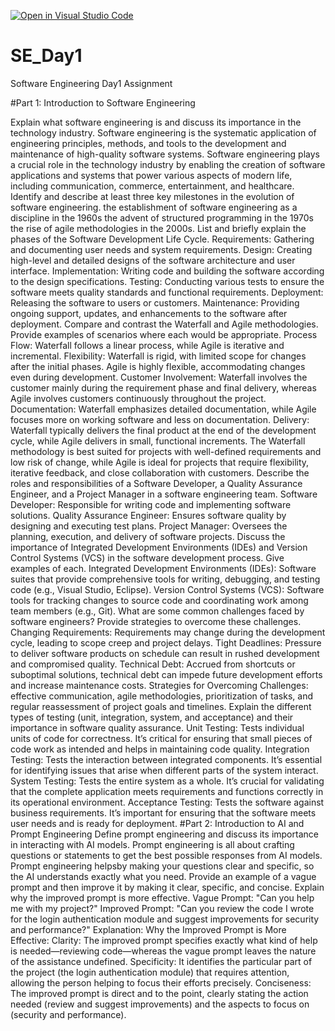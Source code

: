 [![Open in Visual Studio Code](https://classroom.github.com/assets/open-in-vscode-2e0aaae1b6195c2367325f4f02e2d04e9abb55f0b24a779b69b11b9e10269abc.svg)](https://classroom.github.com/online_ide?assignment_repo_id=15566385&assignment_repo_type=AssignmentRepo)
# SE_Day1
Software Engineering Day1 Assignment

#Part 1: Introduction to Software Engineering

Explain what software engineering is and discuss its importance in the technology industry.
Software engineering is the systematic application of engineering principles, methods, and tools to the development and maintenance of high-quality software systems.
Software engineering plays a crucial role in the technology industry by enabling the creation of software applications and systems that power various aspects of modern life, including communication, commerce, entertainment, and healthcare.
Identify and describe at least three key milestones in the evolution of software engineering.
the establishment of software engineering as a discipline in the 1960s
the advent of structured programming in the 1970s
the rise of agile methodologies in the 2000s.
List and briefly explain the phases of the Software Development Life Cycle.
 Requirements: Gathering and documenting user needs and system requirements.
 Design: Creating high-level and detailed designs of the software architecture and user interface.
 Implementation: Writing code and building the software according to the design specifications.
 Testing: Conducting various tests to ensure the software meets quality standards and functional requirements.
 Deployment: Releasing the software to users or customers.
 Maintenance: Providing ongoing support, updates, and enhancements to the software after deployment.
Compare and contrast the Waterfall and Agile methodologies. Provide examples of scenarios where each would be appropriate.
Process Flow: Waterfall follows a linear process, while Agile is iterative and incremental.
Flexibility: Waterfall is rigid, with limited scope for changes after the initial phases. Agile is highly flexible, accommodating changes even during development.
Customer Involvement: Waterfall involves the customer mainly during the requirement phase and final delivery, whereas Agile involves customers continuously throughout the project.
Documentation: Waterfall emphasizes detailed documentation, while Agile focuses more on working software and less on documentation.
Delivery: Waterfall typically delivers the final product at the end of the development cycle, while Agile delivers in small, functional increments.
The Waterfall methodology is best suited for projects with well-defined requirements and low risk of change, while Agile is ideal for projects that require flexibility, iterative feedback, and close collaboration with customers.
Describe the roles and responsibilities of a Software Developer, a Quality Assurance Engineer, and a Project Manager in a software engineering team.
 Software Developer: Responsible for writing code and implementing software solutions.
 Quality Assurance Engineer: Ensures software quality by designing and executing test plans.
 Project Manager: Oversees the planning, execution, and delivery of software projects.
Discuss the importance of Integrated Development Environments (IDEs) and Version Control Systems (VCS) in the software development process. Give examples of each.
Integrated Development Environments (IDEs): Software suites that provide comprehensive tools for writing, debugging, and testing code (e.g., Visual Studio, Eclipse).
Version Control Systems (VCS): Software tools for tracking changes to source code and coordinating work among team members (e.g., Git).
What are some common challenges faced by software engineers? Provide strategies to overcome these challenges.
Changing Requirements: Requirements may change during the development cycle, leading to scope creep and project delays.
Tight Deadlines: Pressure to deliver software products on schedule can result in rushed development and compromised quality.
Technical Debt: Accrued from shortcuts or suboptimal solutions, technical debt can impede future development efforts and increase maintenance costs.
Strategies for Overcoming Challenges:  effective communication, agile methodologies, prioritization of tasks, and regular reassessment of project goals and timelines.
Explain the different types of testing (unit, integration, system, and acceptance) and their importance in software quality assurance.
Unit Testing: Tests individual units of code for correctness. It’s critical for ensuring that small pieces of code work as intended and helps in maintaining code quality.
Integration Testing: Tests the interaction between integrated components. It’s essential for identifying issues that arise when different parts of the system interact.
System Testing: Tests the entire system as a whole. It’s crucial for validating that the complete application meets requirements and functions correctly in its operational environment.
Acceptance Testing: Tests the software against business requirements. It’s important for ensuring that the software meets user needs and is ready for deployment.
#Part 2: Introduction to AI and Prompt Engineering
Define prompt engineering and discuss its importance in interacting with AI models.
Prompt engineering is all about crafting questions or statements to get the best possible responses from AI models. 
Prompt engineering helpsby making your questions clear and specific, so the AI understands exactly what you need.
Provide an example of a vague prompt and then improve it by making it clear, specific, and concise. Explain why the improved prompt is more effective.
Vague Prompt:
"Can you help me with my project?"
Improved Prompt:
"Can you review the code I wrote for the login authentication module and suggest improvements for security and performance?"
Explanation:
Why the Improved Prompt is More Effective:
Clarity: The improved prompt specifies exactly what kind of help is needed—reviewing code—whereas the vague prompt leaves the nature of the assistance undefined.
Specificity: It identifies the particular part of the project (the login authentication module) that requires attention, allowing the person helping to focus their efforts precisely.
Conciseness: The improved prompt is direct and to the point, clearly stating the action needed (review and suggest improvements) and the aspects to focus on (security and performance).
